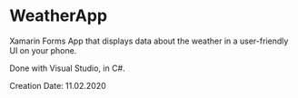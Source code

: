# WeatherApp


Xamarin Forms App that displays data about the weather in a user-friendly UI on your phone.  

Done with Visual Studio, in C#.

Creation Date: 11.02.2020

